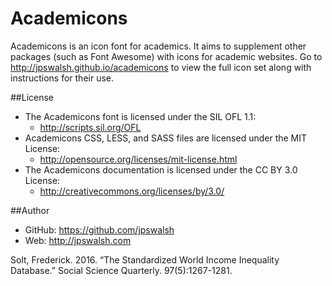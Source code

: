 Academicons
===========
Academicons is an icon font for academics. It aims to supplement other packages (such as Font Awesome) with icons for academic websites. Go to http://jpswalsh.github.io/academicons to view the full icon set along with instructions for their use.

##License
- The Academicons font is licensed under the SIL OFL 1.1:
  - http://scripts.sil.org/OFL
- Academicons CSS, LESS, and SASS files are licensed under the MIT License:
  - http://opensource.org/licenses/mit-license.html
- The Academicons documentation is licensed under the CC BY 3.0 License:
  - http://creativecommons.org/licenses/by/3.0/

##Author
- GitHub: https://github.com/jpswalsh
- Web: http://jpswalsh.com

Solt, Frederick. 2016. “The Standardized World Income Inequality Database.” Social Science Quarterly. 97(5):1267-1281.
